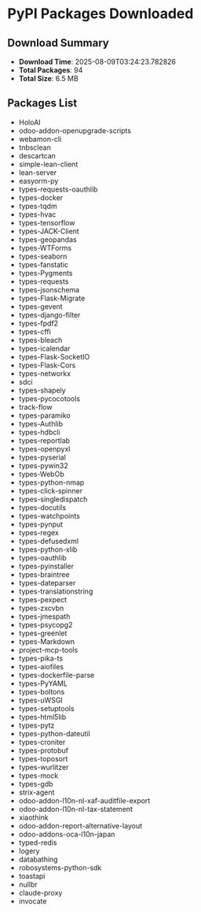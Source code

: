 # PyPI Packages Downloaded

## Download Summary
- **Download Time**: 2025-08-09T03:24:23.782826
- **Total Packages**: 94
- **Total Size**: 6.5 MB

## Packages List
- HoloAI
- odoo-addon-openupgrade-scripts
- webamon-cli
- tnbsclean
- descartcan
- simple-lean-client
- lean-server
- easyorm-py
- types-requests-oauthlib
- types-docker
- types-tqdm
- types-hvac
- types-tensorflow
- types-JACK-Client
- types-geopandas
- types-WTForms
- types-seaborn
- types-fanstatic
- types-Pygments
- types-requests
- types-jsonschema
- types-Flask-Migrate
- types-gevent
- types-django-filter
- types-fpdf2
- types-cffi
- types-bleach
- types-icalendar
- types-Flask-SocketIO
- types-Flask-Cors
- types-networkx
- sdci
- types-shapely
- types-pycocotools
- track-flow
- types-paramiko
- types-Authlib
- types-hdbcli
- types-reportlab
- types-openpyxl
- types-pyserial
- types-pywin32
- types-WebOb
- types-python-nmap
- types-click-spinner
- types-singledispatch
- types-docutils
- types-watchpoints
- types-pynput
- types-regex
- types-defusedxml
- types-python-xlib
- types-oauthlib
- types-pyinstaller
- types-braintree
- types-dateparser
- types-translationstring
- types-pexpect
- types-zxcvbn
- types-jmespath
- types-psycopg2
- types-greenlet
- types-Markdown
- project-mcp-tools
- types-pika-ts
- types-aiofiles
- types-dockerfile-parse
- types-PyYAML
- types-boltons
- types-uWSGI
- types-setuptools
- types-html5lib
- types-pytz
- types-python-dateutil
- types-croniter
- types-protobuf
- types-toposort
- types-wurlitzer
- types-mock
- types-gdb
- strix-agent
- odoo-addon-l10n-nl-xaf-auditfile-export
- odoo-addon-l10n-nl-tax-statement
- xiaothink
- odoo-addon-report-alternative-layout
- odoo-addons-oca-l10n-japan
- typed-redis
- logery
- databathing
- robosystems-python-sdk
- toastapi
- nullbr
- claude-proxy
- invocate
